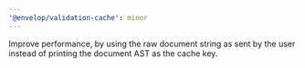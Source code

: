 ```yaml
---
'@envelop/validation-cache': minor
---
```


Improve performance, by using the raw document string as sent by the user instead of printing the document AST as the cache key.
